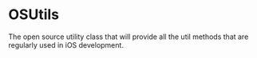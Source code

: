 OSUtils
=======

The open source utility class that will provide all the util methods that are regularly used in iOS development.
